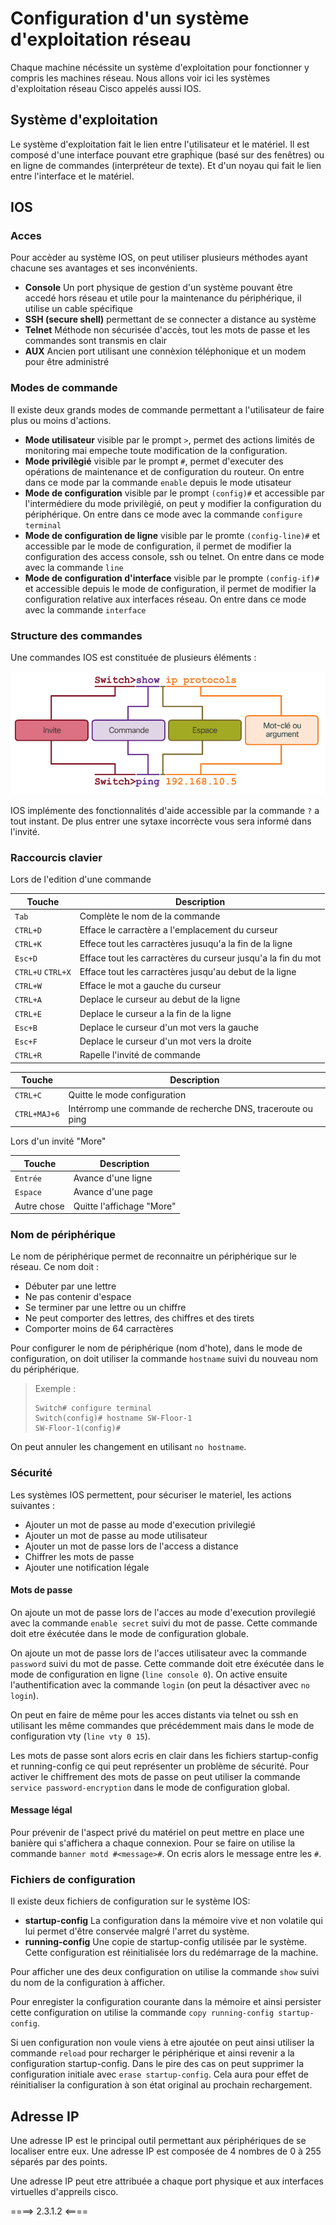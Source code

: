 # Configuration d'un système d'exploitation réseau

Chaque machine nécéssite un système d'exploitation pour fonctionner y compris les machines réseau. Nous allons voir ici les systèmes d'exploitation réseau Cisco appelés aussi IOS.

## Système d'exploitation

Le système d'exploitation fait le lien entre l'utilisateur et le matériel. Il est composé d'une interface pouvant etre grapĥique (basé sur des fenêtres) ou en ligne de commandes (interpréteur de texte). Et d'un noyau qui fait le lien entre l'interface et le matériel.

## IOS

### Acces

Pour accèder au système IOS, on peut utiliser plusieurs méthodes ayant chacune ses avantages et ses inconvénients.

* **Console** Un port physique de gestion d'un système pouvant être accedé hors réseau et utile pour la maintenance du périphérique, il utilise un cable spécifique
* **SSH (secure shell)** permettant de se connecter a distance au système
* **Telnet** Méthode non sécurisée d'accès, tout les mots de passe et les commandes sont transmis en clair
* **AUX** Ancien port utilisant une connèxion téléphonique et un modem pour être administré

### Modes de commande

Il existe deux grands modes de commande permettant a l'utilisateur de faire plus ou moins d'actions.

* **Mode utilisateur** visible par le prompt `>`, permet des actions limités de monitoring mai empeche toute modification de la configuration.
* **Mode privilègié** visible par le prompt `#`, permet d'executer des opérations de maintenance et de configuration du routeur. On entre dans ce mode par la commande `enable` depuis le mode utisateur
* **Mode de configuration** visible par le prompt `(config)#` et accessible par l'intermédiere du mode privilègié, on peut y modifier la configuration du périphérique. On entre dans ce mode avec la commande `configure terminal`
* **Mode de configuration de ligne** visible par le promte `(config-line)#` et accessible par le mode de configuration, il permet de modifier la configuration des access console, ssh ou telnet. On entre dans ce mode avec la commande `line`
* **Mode de configuration d'interface** visible par le prompte `(config-if)#` et accessible depuis le mode de configuration, il permet de modifier la configuration relative aux interfaces réseau. On entre dans ce mode avec la commande `interface`

### Structure des commandes

Une commandes IOS est constituée de plusieurs éléments :

![Prompt> commande arguments](./img/commande.png)

IOS implémente des fonctionnalités d'aide accessible par la commande `?` a tout instant. De plus entrer une sytaxe incorrècte vous sera informé dans l'invité.

### Raccourcis clavier

Lors de l'edition d'une commande

|Touche|Description|
|------|-----------|
|`Tab`|Complète le nom de la commande|
|`CTRL+D`|Efface le carractère a l'emplacement du curseur|
|`CTRL+K`|Effece tout les carractères jusuqu'a la fin de la ligne|
|`Esc+D`|Efface tout les carractères du curseur jusqu'a la fin du mot|
|`CTRL+U` `CTRL+X`|Efface tout les carractères jusqu'au debut de la ligne|
|`CTRL+W`|Efface le mot a gauche du curseur|
|`CTRL+A`|Deplace le curseur au debut de la ligne|
|`CTRL+E`|Deplace le curseur a la fin de la ligne|
|`Esc+B`|Deplace le curseur d'un mot vers la gauche|
|`Esc+F`|Deplace le curseur d'un mot vers la droite|
|`CTRL+R`|Rapelle l'invité de commande|

|Touche|Description|
|------|-----------|
|`CTRL+C`|Quitte le mode configuration|
|`CTRL+MAJ+6`|Intérromp une commande de recherche DNS, traceroute ou ping|

Lors d'un invité "More"

|Touche|Description|
|------|-----------|
|`Entrée`|Avance d'une ligne|
|`Espace`|Avance d'une page|
|Autre chose|Quitte l'affichage "More"|

### Nom de périphérique

Le nom de périphérique permet de reconnaitre un périphérique sur le réseau. Ce nom doit :

* Débuter par une lettre
* Ne pas contenir d'espace
* Se terminer par une lettre ou un chiffre
* Ne peut comporter des lettres, des chiffres et des tirets
* Comporter moins de 64 carractères

Pour configurer le nom de périphérique (nom d'hote), dans le mode de configuration, on doit utiliser la commande `hostname` suivi du nouveau nom du périphérique.

> Exemple :
> ```
> Switch# configure terminal
> Switch(config)# hostname SW-Floor-1
> SW-Floor-1(config)#
> ```

On peut annuler les changement en utilisant `no hostname`.

### Sécurité

Les systèmes IOS permettent, pour sécuriser le materiel, les actions suivantes : 

* Ajouter un mot de passe au mode d'execution privilegié
* Ajouter un mot de passe au mode utilisateur
* Ajouter un mot de passe lors de l'access a distance
* Chiffrer les mots de passe
* Ajouter une notification légale

#### Mots de passe 

On ajoute un mot de passe lors de l'acces au mode d'execution provilegié avec la commande `enable secret` suivi du mot de passe. Cette commande doit etre éxécutée dans le mode de configuration globale.

On ajoute un mot de passe lors de l'acces utilisateur avec la commande `password` suivi du mot de passe. Cette commande doit etre éxécutée dans le mode de configuration en ligne (`line console 0`). On active ensuite l'authentification avec la commande `login` (on peut la désactiver avec `no login`).

On peut en faire de même pour les acces distants via telnet ou ssh en utilisant les même commandes que précédemment mais dans le mode de configuration vty (`line vty 0 15`).

Les mots de passe sont alors ecris en clair dans les fichiers startup-config et running-config ce qui peut représenter un problème de sécurité. Pour activer le chiffrement des mots de passe on peut utiliser la commande `service password-encryption` dans le mode de configuration global.

#### Message légal

Pour prévenir de l'aspect privé du matériel on peut mettre en place une banière qui s'affichera a chaque connexion. Pour se faire on utilise la commande `banner motd #<message>#`. On ecris alors le message entre les `#`.

### Fichiers de configuration

Il existe deux fichiers de configuration sur le système IOS:

* **startup-config** La configuration dans la mémoire vive et non volatile qui lui permet d'être conservée malgré l'arret du système.
* **running-config** Une copie de startup-config utilisée par le système. Cette configuration est réinitialisée lors du redémarrage de la machine.

Pour afficher une des deux configuration on utilise la commande `show` suivi du nom de la configuration à afficher.

Pour enregister la configuration courante dans la mémoire et ainsi persister cette configuration on utilise la commande `copy running-config startup-config`.

Si uen configuration non voule viens à etre ajoutée on peut ainsi utiliser la commande `reload` pour recharger le périphérique et ainsi revenir a la configuration startup-config. Dans le pire des cas on peut supprimer la configuration initiale avec `erase startup-config`. Cela aura pour effet de réinitialiser la configuration à son état original au prochain rechargement.

## Adresse IP

Une adresse IP est le principal outil permettant aux périphériques de se localiser entre eux. Une adresse IP est composée de 4 nombres de 0 à 255 séparés par des points.

Une adresse IP peut etre attribuée a chaque port physique et aux interfaces virtuelles d'appreils cisco.

====> 2.3.1.2 <====
